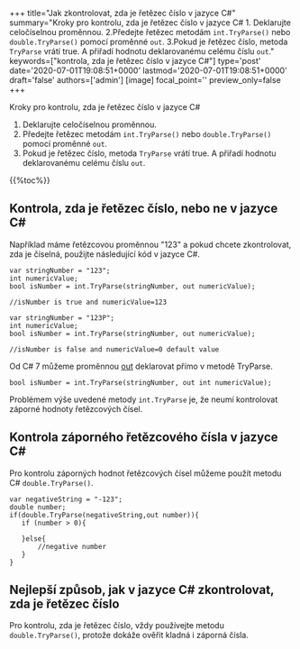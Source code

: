 +++
title="Jak zkontrolovat, zda je řetězec číslo v jazyce C#"
summary="Kroky pro kontrolu, zda je řetězec číslo v jazyce C# 1. Deklarujte celočíselnou proměnnou. 2.Předejte řetězec metodám `int.TryParse()` nebo `double.TryParse()` pomocí proměnné `out`. 3.Pokud je řetězec číslo, metoda `TryParse` vrátí true. A přiřadí hodnotu deklarovanému celému číslu `out`."
keywords=["kontrola, zda je řetězec číslo v jazyce C#"]
type='post'
date='2020-07-01T19:08:51+0000'
lastmod='2020-07-01T19:08:51+0000'
draft='false'
authors=['admin']
[image]
focal_point=''
preview_only=false
+++

Kroky pro kontrolu, zda je řetězec číslo v jazyce C#

1. Deklarujte celočíselnou proměnnou.
2. Předejte řetězec metodám `int.TryParse()` nebo `double.TryParse()` pomocí proměnné `out`.
3. Pokud je řetězec číslo, metoda `TryParse` vrátí true. A přiřadí hodnotu deklarovanému celému číslu `out`.

{{%toc%}}

## Kontrola, zda je řetězec číslo, nebo ne v jazyce C# 

Například máme řetězcovou proměnnou "123" a pokud chcete zkontrolovat, zda je číselná, použijte následující kód v jazyce C#.

```
var stringNumber = "123";
int numericValue;
bool isNumber = int.TryParse(stringNumber, out numericValue);

//isNumber is true and numericValue=123

var stringNumber = "123P";
int numericValue;
bool isNumber = int.TryParse(stringNumber, out numericValue);

//isNumber is false and numericValue=0 default value

```

Od C# 7 můžeme proměnnou [out](https://www.arungudelli.com/tutorial/c-sharp/difference-between-ref-and-out-parameters-in-c-sharp/) deklarovat přímo v metodě TryParse.

```
bool isNumber = int.TryParse(stringNumber, out int numericValue);

```

Problémem výše uvedené metody `int.TryParse` je, že neumí kontrolovat záporné hodnoty řetězcových čísel.

## Kontrola záporného řetězcového čísla v jazyce C# 

Pro kontrolu záporných hodnot řetězcových čísel můžeme použít metodu C# `double.TryParse()`.

```
var negativeString = "-123";
double number;
if(double.TryParse(negativeString,out number)){
   if (number > 0){

   }else{
       //negative number 
   }   
}
```

## Nejlepší způsob, jak v jazyce C# zkontrolovat, zda je řetězec číslo 

Pro kontrolu, zda je řetězec číslo, vždy používejte metodu `double.TryParse()`, protože dokáže ověřit kladná i záporná čísla.